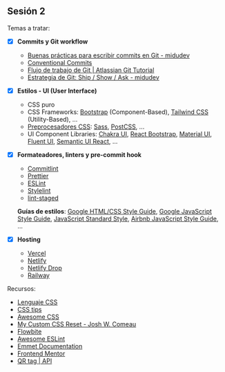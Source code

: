 ## Sesión 2

Temas a tratar:

- [x] **Commits y Git workflow**

  - [Buenas prácticas para escribir commits en Git - midudev](https://midu.dev/buenas-practicas-escribir-commits-git/)
  - [Conventional Commits](https://www.conventionalcommits.org/)
  - [Flujo de trabajo de Git | Atlassian Git Tutorial](https://www.atlassian.com/es/git/tutorials/comparing-workflows)
  - [Estrategia de Git: Ship / Show / Ask - midudev](https://midu.dev/ship-show-ask-estrategia-git/)

- [x] **Estilos - UI (User Interface)**

  - CSS puro
  - CSS Frameworks: [Bootstrap](https://getbootstrap.com/) (Component-Based), [Tailwind CSS](https://tailwindcss.com/) (Utility-Based), ...
  - [Preprocesadores CSS](https://developer.mozilla.org/es/docs/Glossary/CSS_preprocessor): [Sass](https://sass-lang.com/), [PostCSS](https://postcss.org/), ...
  - UI Component Libraries: [Chakra UI](https://chakra-ui.com/), [React Bootstrap](https://react-bootstrap.github.io/), [Material UI](https://mui.com/), [Fluent UI](https://www.microsoft.com/design/fluent/), [Semantic UI React](https://react.semantic-ui.com/), ...

- [x] **Formateadores, linters y pre-commit hook**

  - [Commitlint](https://commitlint.js.org/)
  - [Prettier](https://prettier.io/)
  - [ESLint](https://eslint.org/)
  - [Stylelint](https://stylelint.io/)
  - [lint-staged](https://github.com/okonet/lint-staged)

  **Guías de estilos**: [Google HTML/CSS Style Guide](https://google.github.io/styleguide/htmlcssguide.html), [Google JavaScript Style Guide](https://google.github.io/styleguide/jsguide.html), [JavaScript Standard Style](https://standardjs.com/rules.html), [Airbnb JavaScript Style Guide](https://github.com/airbnb/javascript), ...

- [x] **Hosting**
  - [Vercel](https://vercel.com/)
  - [Netlify](https://www.netlify.com/)
  - [Netlify Drop](https://app.netlify.com/drop)
  - [Railway](https://railway.app/)

Recursos:

- [Lenguaje CSS](https://lenguajecss.com/)
- [CSS tips](https://github.com/AllThingsSmitty/css-protips/)
- [Awesome CSS](https://github.com/awesome-css-group/awesome-css)
- [My Custom CSS Reset - Josh W. Comeau](https://www.joshwcomeau.com/css/custom-css-reset/)
- [Flowbite](https://flowbite.com/)
- [Awesome ESLint](https://github.com/dustinspecker/awesome-eslint)
- [Emmet Documentation](https://docs.emmet.io/)
- [Frontend Mentor](https://www.frontendmentor.io/)
- [QR tag | API](https://www.qrtag.net/api/)
